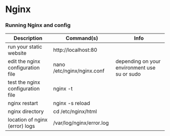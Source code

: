 # Nginx

### Running Nginx and config

| Description                       | Command(s)                 | Info                                         |
|-----------------------------------|----------------------------|----------------------------------------------|
| run your static website           | http://localhost:80        |                                              |
| edit the nginx configuration file | nano /etc/nginx/nginx.conf | depending on your environment use su or sudo |
| test the nginx configuration file | nginx -t                   |                                              |
| nginx restart                     | nginx -s reload            |                                              |
| nginx directory                   | cd /etc/nginx/html         |                                              |
| location of nginx (error) logs    | /var/log/nginx/error.log   |                                              |
